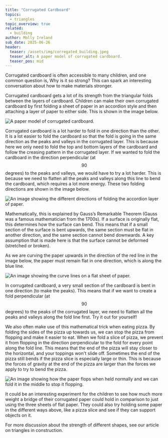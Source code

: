 ```yaml
---
title: "Corrugated Cardboard"
topics: 
  - triangles
topic_overview: true
related: 
  - building
author: Molly Ireland
sub_date: 2025-06-26
header:
  teaser: /assets/img/corregated_building.jpeg
  teaser_alt: A paper model of corrugated cardboard.
  teaser_pos: mid
---
```

Corrugated cardboard is often accessible to many children, and one common question is, Why is it so strong? This can spark an interesting conversation about how to make materials stronger. 

Corrugated cardboard gets a lot of its strength from the triangular folds between the layers of cardboard. Children can make their own corrugated cardboard by first folding a sheet of paper in an accordion style and then attaching a layer of paper to either side. This is shown in the image below.

![A paper model of corrugated cardboard.]({{site.baseurl}}/assets/img/corregated_building.jpeg "A paper model of corrugated cardboard")

Corrugated cardboard is a lot harder to fold in one direction than the other. It is a lot easier to fold the cardboard so that the fold is going in the same direction as the peaks and valleys in the corrugated layer. This is because here we only need to fold the top and bottom layers of the cardboard and follow the creasing pattern in the corrugated layer. If we wanted to fold the cardboard in the direction perpendicular (at $$90$$ degrees) to the peaks and valleys, we would have to try a lot harder. This is because we need to flatten all the peaks and valleys along this line to bend the cardboard, which requires a lot more energy. These two folding directions are shown in the image below.

![An image showing the different directions of folding the accordion layer of paper.]({{site.baseurl}}/assets/img/different_fold_directions.jpeg "The different folding directions")

Mathematically, this is explained by Gauss’s Remarkable Theorem (Gauss was a famous mathematician from the 1700s). If a surface is originally flat, this determines how the surface can bend. This means that if a small section of the surface is bent upwards, the same section must be flat in another direction, and the same section cannot bend downwards. A key assumption that is made here is that the surface cannot be deformed (stretched or broken).

As we are curving the paper upwards in the direction of the red line in the image below, the paper must remain flat in one direction, which is along the blue line. 

![An image showing the curve lines on a flat sheet of paper.]({{site.baseurl}}/assets/img/gauss_demo.jpeg "Curving paper")

In corrugated cardboard, a very small section of the cardboard is bent in one direction (to make the peaks).  This means that if we want to create a fold perpendicular (at $$90$$ degrees) to the peaks of the corrugated layer, we need to flatten all the peaks and valleys along the fold line first. Try it out for yourself!

We also often make use of this mathematical trick when eating pizza. By folding the sides of the pizza up towards us, we can stop the pizza from flopping and make it easier to eat. When we fold a slice of pizza, we prevent it from flopping in the direction perpendicular to the fold for every point along the fold line. This means that the end of the pizza will stay closer to the horizontal, and your toppings won't slide off. Sometimes the end of the pizza still bends if the pizza slice is especially large or thin. This is because the forces of gravity at the end of the pizza are larger than the forces we apply to try to bend the pizza.

![An image showing how the paper flops when held normally and we can fold it in the middle to stop it flopping.]({{site.baseurl}}/assets/img/paper_flop_demos.jpeg "Flopping paper")

It could be an interesting experiment for the children to see how much more weight a bridge of their corrugated paper could hold in comparison to just using the three sheets of flat paper. They could also try holding some paper in the different ways above, like a pizza slice and see if they can support objects on it. 

For more discussion about the strength of different shapes, see our article on triangles in construction. 
